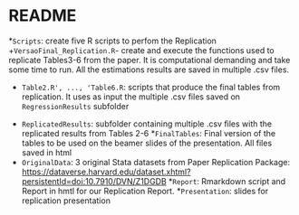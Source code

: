 # README
*`Scripts`: create five R scripts to perfom the Replication 
+`VersaoFinal_Replication.R`- create and execute the functions used to replicate Tables3-6 from the paper. It is computational demanding and take some time to run. 
All the estimations results are saved in multiple .csv files.
+ `Table2.R', ..., 'Table6.R`: scripts that produce the final tables from replication. It uses as input the multiple .csv files saved on `RegressionResults` subfolder

* `ReplicatedResults`: subfolder containing multiple .csv files with the replicated results from Tables 2-6
*`FinalTables`: Final version of the tables to be used on the beamer slides of the presentation. All files saved in html 
* `OriginalData`: 3 original Stata datasets from Paper Replication Package: https://dataverse.harvard.edu/dataset.xhtml?persistentId=doi:10.7910/DVN/Z1DGDB
*`Report`: Rmarkdown script and Report in hmtl for our Replication Report.
*`Presentation`:  slides for replication presentation
